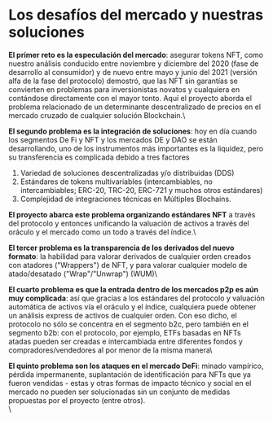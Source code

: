 # Los desafíos del mercado y nuestras soluciones

**El primer reto es la especulación del mercado**: asegurar tokens NFT, como nuestro análisis conducido entre noviembre y diciembre del 2020 (fase de desarrollo al consumidor) y de nuevo entre mayo y junio del 2021 (versión alfa de la fase del protocolo) demostró, que las NFT sin garantías se convierten en problemas para inversionistas novatos y cualquiera en contándose directamente con el mayor tonto. Aquí el proyecto aborda el problema relacionado de un determinante descentralizado de precios en el mercado cruzado de cualquier solución Blockchain.\


**El segundo problema es la integración de soluciones**: hoy en día  cuando los segmentos De Fi y NFT y los mercados DE y DAO se están desarrollando, uno de los instrumentos más importantes es la liquidez, pero su transferencia es complicada debido a tres factores&#x20;

1. Variedad de soluciones descentralizadas y/o distribuidas (DDS)
2. Estándares de tokens multivariables (intercambiables, no intercambiables; ERC-20, TRC-20, ERC-721 y muchos otros estándares)
3. Complejidad de integraciones técnicas en Múltiples Blochains.

**El proyecto abarca este problema organizando estándares NFT** a través del protocolo y entonces unificando la valuación de activos a través  del oráculo y el mercado como un todo a través del índice.\


**El tercer problema es la transparencia de los derivados del nuevo formato**: la habilidad para valorar derivados de cualquier orden creados con atadores ("Wrappers") de NFT, y para valorar cualquier modelo de atado/desatado ("Wrap"/"Unwrap") (WUM)\


**El cuarto problema es que la entrada dentro de los mercados p2p es aún muy complicada**: así que gracias a los estándares del protocolo y valuación automática de activos vía el oráculo y el índice, cualquiera puede obtener un análisis express de activos de cualquier orden. Con eso dicho, el protocolo no sólo se concentra en el segmento b2c, pero también en el segmento b2b: con el protocolo, por ejemplo, ETFs basadas en NFTs atadas pueden ser creadas e intercambiada entre diferentes fondos y compradores/vendedores al por menor de la misma manera\


**El quinto problema son los ataques en el mercado DeFi**: minado vampírico, pérdida impermanente, suplantación de identificación para NFTs que ya fueron vendidas - estas y otras formas de impacto técnico y social en el mercado no pueden ser solucionadas sin un conjunto de medidas propuestas por el proyecto (entre otros).\
\
